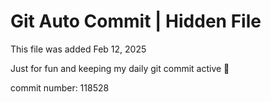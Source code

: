 # Git Auto Commit | Hidden File

This file was added Feb 12, 2025

Just for fun and keeping my daily git commit active 🤪

commit number: 118528
